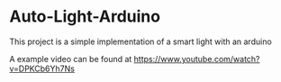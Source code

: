 # Auto-Light-Arduino
This project is a simple implementation of a smart light with an arduino

A example video can be found at https://www.youtube.com/watch?v=DPKCb6Yh7Ns
